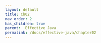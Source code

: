 ```yaml
---
layout: default
title: Ch02
nav_order: 2
has_children: true
parent:  Effective Java
permalink: /docs/effective-java/chapter02
---
```


